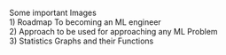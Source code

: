 <div>
  <br>
  Some important Images <br>
    1) Roadmap To becoming an ML engineer <br>
    2) Approach to be used for approaching any ML Problem <br>
    3) Statistics Graphs and their Functions
  <div>
